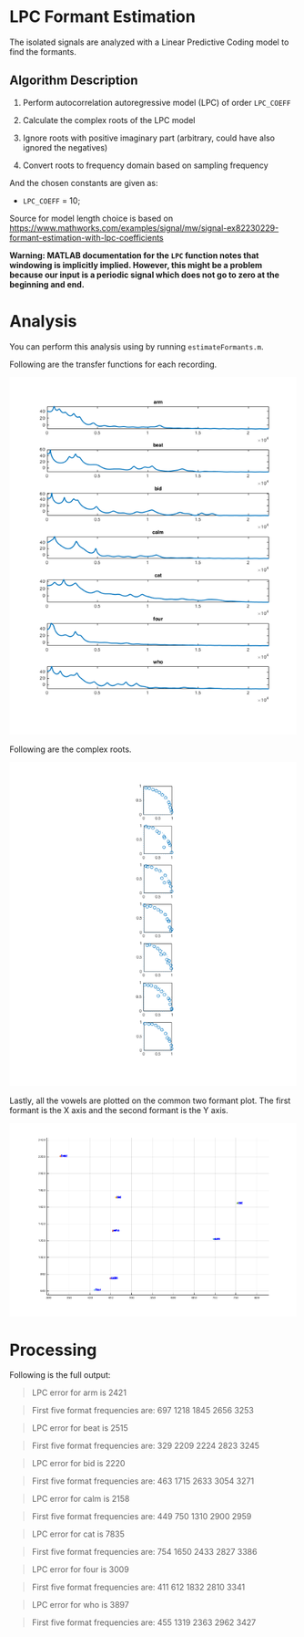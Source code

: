 LPC Formant Estimation
======================

The isolated signals are analyzed with a Linear Predictive Coding model to find
the formants.

Algorithm Description
---------------------

1.  Perform autocorrelation autoregressive model (LPC) of order `LPC_COEFF`

2.  Calculate the complex roots of the LPC model

3.  Ignore roots with positive imaginary part (arbitrary, could have also
    ignored the negatives)

4.  Convert roots to frequency domain based on sampling frequency

And the chosen constants are given as:

-   `LPC_COEFF` = 10;

Source for model length choice is based on https://www.mathworks.com/examples/signal/mw/signal-ex82230229-formant-estimation-with-lpc-coefficients

**Warning: MATLAB documentation for the **`LPC`** function notes that windowing
is implicitly implied. However, this might be a problem because our input is a
periodic signal which does not go to zero at the beginning and end.**

Analysis
========

You can perform this analysis using by running `estimateFormants.m`.

Following are the transfer functions for each recording.

![](<transferFunctions.png>)

Following are the complex roots.

![](<poles.png>)

Lastly, all the vowels are plotted on the common two formant plot. The first
formant is the X axis and the second formant is the Y axis.

![](<formantPlots.png>)

Processing
==========

Following is the full output:

>   LPC error for arm is 2421

>   First five format frequencies are: 697 1218 1845 2656 3253

>   LPC error for beat is 2515

>   First five format frequencies are: 329 2209 2224 2823 3245

>   LPC error for bid is 2220

>   First five format frequencies are: 463 1715 2633 3054 3271

>   LPC error for calm is 2158

>   First five format frequencies are: 449 750 1310 2900 2959

>   LPC error for cat is 7835

>   First five format frequencies are: 754 1650 2433 2827 3386

>   LPC error for four is 3009

>   First five format frequencies are: 411 612 1832 2810 3341

>   LPC error for who is 3897

>   First five format frequencies are: 455 1319 2363 2962 3427
